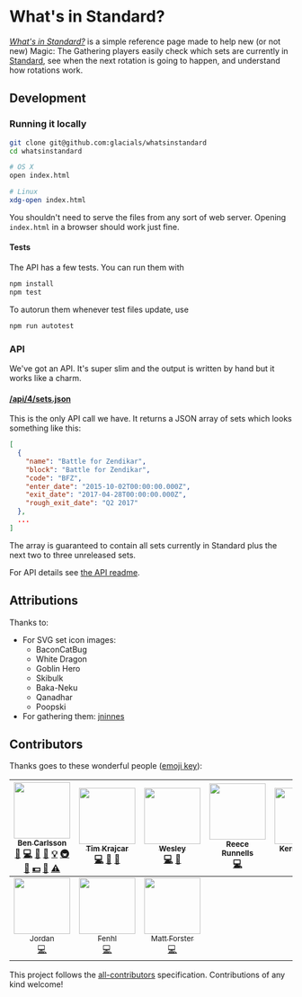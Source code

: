 # What's in Standard?
*[What's in Standard?][0]* is a simple reference page made to help new (or not new) Magic: The Gathering players easily
check which sets are currently in [Standard][1], see when the next rotation is going to happen, and understand how
rotations work.

## Development

### Running it locally
```bash
git clone git@github.com:glacials/whatsinstandard
cd whatsinstandard

# OS X
open index.html

# Linux
xdg-open index.html
```

You shouldn't need to serve the files from any sort of web server. Opening `index.html` in a browser should work just
fine.

#### Tests
The API has a few tests. You can run them with

```bash
npm install
npm test
```

To autorun them whenever test files update, use

```bash
npm run autotest
```

### API
We've got an API. It's super slim and the output is written by hand but it works like a charm.

#### [/api/4/sets.json][5]

This is the only API call we have. It returns a JSON array of sets which looks something like this:

```json
[
  {
    "name": "Battle for Zendikar",
    "block": "Battle for Zendikar",
    "code": "BFZ",
    "enter_date": "2015-10-02T00:00:00.000Z",
    "exit_date": "2017-04-28T00:00:00.000Z",
    "rough_exit_date": "Q2 2017"
  },
  ...
]
```

The array is guaranteed to contain all sets currently in Standard plus the next two to three unreleased sets.

For API details see [the API readme][6].

## Attributions
Thanks to:

* For SVG set icon images:
  * BaconCatBug
  * White Dragon
  * Goblin Hero
  * Skibulk
  * Baka-Neku
  * Qanadhar
  * Poopski
* For gathering them: [jninnes][7]

[0]: http://whatsinstandard.com/
[1]: http://magic.wizards.com/en/content/standard-formats-magic-gathering 
[2]: http://mtgimage.com/
[3]: http://gatherer.wizards.com/Handlers/Image.ashx?type=symbol&set=RTR&size=large&rarity=C
[4]: https://github.com/bower/bower
[5]: http://whatsinstandard.com/api/4/sets.json
[6]: https://github.com/glacials/whatsinstandard/blob/gh-pages/api
[7]: https://github.com/jninnes/mtgicons

## Contributors

Thanks goes to these wonderful people ([emoji key](https://github.com/kentcdodds/all-contributors#emoji-key)):

<!-- ALL-CONTRIBUTORS-LIST:START - Do not remove or modify this section -->
| [<img src="https://avatars0.githubusercontent.com/u/438911?v=3" width="100px;"/><br /><sub>Ben Carlsson</sub>](https://github.com/glacials)<br />[💬](#question-glacials "Answering Questions") [💻](https://github.com/glacials/whatsinstandard/commits?author=glacials "Code") [🎨](#design-glacials "Design") [📖](https://github.com/glacials/whatsinstandard/commits?author=glacials "Documentation") [💡](#example-glacials "Examples") [🚇](#infra-glacials "Infrastructure (Hosting, Build-Tools, etc)") [🐛](https://github.com/glacials/whatsinstandard/issues?q=author%3Aglacials "Bug reports") [💵](#financial-glacials "Financial") [👀](#review-glacials "Reviewed Pull Requests") [⚠️](https://github.com/glacials/whatsinstandard/commits?author=glacials "Tests") | [<img src="https://avatars1.githubusercontent.com/u/621861?v=3" width="100px;"/><br /><sub>Tim Krajcar</sub>](http://www.twitter.com/TimKrajcar)<br />[💻](https://github.com/glacials/whatsinstandard/commits?author=tkrajcar "Code") [📖](https://github.com/glacials/whatsinstandard/commits?author=tkrajcar "Documentation") [🎨](#design-tkrajcar "Design") | [<img src="https://avatars3.githubusercontent.com/u/664174?v=3" width="100px;"/><br /><sub>Wesley</sub>](http://wstratto.ca)<br />[💻](https://github.com/glacials/whatsinstandard/commits?author=strattonw "Code") [📖](https://github.com/glacials/whatsinstandard/commits?author=strattonw "Documentation") | [<img src="https://avatars2.githubusercontent.com/u/711567?v=3" width="100px;"/><br /><sub>Reece Runnells</sub>](http://www.reecerunnells.com)<br />[💻](https://github.com/glacials/whatsinstandard/commits?author=reecerunnells "Code") | [<img src="https://avatars2.githubusercontent.com/u/552093?v=3" width="100px;"/><br /><sub>Kerrick Long</sub>](https://kerricklong.com/)<br />[💻](https://github.com/glacials/whatsinstandard/commits?author=Kerrick "Code") | [<img src="https://avatars2.githubusercontent.com/u/318337?v=3" width="100px;"/><br /><sub>Valentin Baca</sub>](https://github.com/valbaca)<br />[💻](https://github.com/glacials/whatsinstandard/commits?author=valbaca "Code") | [<img src="https://avatars0.githubusercontent.com/u/654598?v=3" width="100px;"/><br /><sub>Lucien Greathouse</sub>](http://lpghatguy.com/)<br />[💻](https://github.com/glacials/whatsinstandard/commits?author=LPGhatguy "Code") |
| :---: | :---: | :---: | :---: | :---: | :---: | :---: |
| [<img src="https://avatars1.githubusercontent.com/u/2199511?v=3" width="100px;"/><br /><sub>Jordan</sub>](http://webhost.ischool.uw.edu/~joatwood/portfolio/)<br />[💻](https://github.com/glacials/whatsinstandard/commits?author=Nightfirecat "Code") | [<img src="https://avatars1.githubusercontent.com/u/641386?v=3" width="100px;"/><br /><sub>Fenhl</sub>](http://fenhl.net/)<br />[💻](https://github.com/glacials/whatsinstandard/commits?author=fenhl "Code") | [<img src="https://avatars2.githubusercontent.com/u/3375444?v=3" width="100px;"/><br /><sub>Matt Forster</sub>](http://mattforster.ca)<br />[💻](https://github.com/glacials/whatsinstandard/commits?author=forstermatth "Code") |
<!-- ALL-CONTRIBUTORS-LIST:END -->

This project follows the [all-contributors](https://github.com/kentcdodds/all-contributors) specification. Contributions of any kind welcome!

